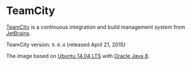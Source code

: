 # TeamCity

[TeamCity](https://jetbrains.com/teamcity/) is a continuous integration and build management system from [JetBrains](https://jetbrains.com/).

TeamCity version: `9.0.4` (released April 21, 2015)

The image based on [Ubuntu 14.04 LTS](https://registry.hub.docker.com/u/esycat/java/) with [Oracle Java 8](https://registry.hub.docker.com/u/esycat/java/).

